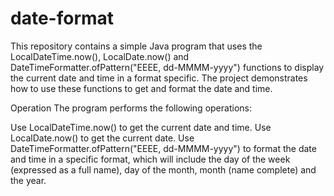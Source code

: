 # date-format

This repository contains a simple Java program that uses the LocalDateTime.now(), LocalDate.now() and DateTimeFormatter.ofPattern("EEEE, dd-MMMM-yyyy") functions to display the current date and time in a format specific. The project demonstrates how to use these functions to get and format the date and time.

Operation
The program performs the following operations:

Use LocalDateTime.now() to get the current date and time.
Use LocalDate.now() to get the current date.
Use DateTimeFormatter.ofPattern("EEEE, dd-MMMM-yyyy") to format the date and time in a specific format, which will include the day of the week (expressed as a full name), day of the month, month (name complete) and the year.
